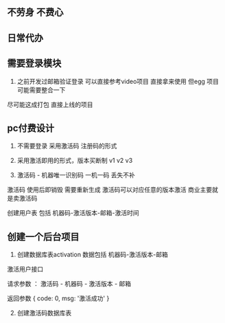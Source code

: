## 不劳身 不费心

## 日常代办 

##  需要登录模块

1. 之前开发过邮箱验证登录 可以直接参考video项目 直接拿来使用  但egg 项目可能需要整合一下 

尽可能这成打包 直接上线的项目 

## pc付费设计

1. 不需要登录 采用激活码 注册码的形式 

2. 采用激活即用的形式，版本买断制 v1 v2 v3

3. 激活码 - 机器唯一识别码     一机一码 丢失不补

激活码 使用后即销毁  需要重新生成  激活码可以对应任意的版本激活 商业主要就是卖激活码

创建用户表 包括 机器码-激活版本-邮箱-激活时间


## 创建一个后台项目

1. 创建数据库表activation  数据包括 机器码-激活版本-邮箱

激活用户接口

请求参数 ： 激活码 - 机器码 - 激活版本 - 邮箱

返回参数 { code: 0, msg: '激活成功' }

2. 创建激活码数据库表 




